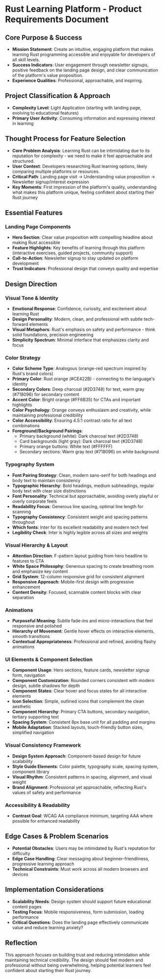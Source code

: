 # Rust Learning Platform - Product Requirements Document

## Core Purpose & Success
- **Mission Statement**: Create an intuitive, engaging platform that makes learning Rust programming accessible and enjoyable for developers of all skill levels.
- **Success Indicators**: User engagement through newsletter signups, positive feedback on the landing page design, and clear communication of the platform's value proposition.
- **Experience Qualities**: Professional, approachable, and inspiring.

## Project Classification & Approach
- **Complexity Level**: Light Application (starting with landing page, evolving to educational features)
- **Primary User Activity**: Consuming information and expressing interest in learning

## Thought Process for Feature Selection
- **Core Problem Analysis**: Learning Rust can be intimidating due to its reputation for complexity - we need to make it feel approachable and structured.
- **User Context**: Developers researching Rust learning options, likely comparing multiple platforms or resources.
- **Critical Path**: Landing page visit → Understanding value proposition → Newsletter signup/interest expression
- **Key Moments**: First impression of the platform's quality, understanding what makes this platform unique, feeling confident about starting their Rust journey

## Essential Features

### Landing Page Components
- **Hero Section**: Clear value proposition with compelling headline about making Rust accessible
- **Feature Highlights**: Key benefits of learning through this platform (interactive exercises, guided projects, community support)
- **Call-to-Action**: Newsletter signup to stay updated on platform development
- **Trust Indicators**: Professional design that conveys quality and expertise

## Design Direction

### Visual Tone & Identity
- **Emotional Response**: Confidence, curiosity, and excitement about learning Rust
- **Design Personality**: Modern, clean, and professional with subtle tech-forward elements
- **Visual Metaphors**: Rust's emphasis on safety and performance - think solid foundations, precision engineering
- **Simplicity Spectrum**: Minimal interface that emphasizes clarity and focus

### Color Strategy
- **Color Scheme Type**: Analogous (orange-red spectrum inspired by Rust's brand colors)
- **Primary Color**: Rust orange (#CE422B) - connecting to the language's identity
- **Secondary Colors**: Deep charcoal (#2D3748) for text, warm gray (#718096) for secondary content
- **Accent Color**: Bright orange (#FF6B35) for CTAs and important highlights
- **Color Psychology**: Orange conveys enthusiasm and creativity, while maintaining professional credibility
- **Color Accessibility**: Ensuring 4.5:1 contrast ratio for all text combinations
- **Foreground/Background Pairings**: 
  - Primary background (white): Dark charcoal text (#2D3748)
  - Card backgrounds (light gray): Dark charcoal text (#2D3748)
  - Primary orange buttons: White text (#FFFFFF)
  - Secondary sections: Warm gray text (#718096) on white background

### Typography System
- **Font Pairing Strategy**: Clean, modern sans-serif for both headings and body text to maintain consistency
- **Typographic Hierarchy**: Bold headings, medium subheadings, regular body text with clear size distinctions
- **Font Personality**: Technical but approachable, avoiding overly playful or overly corporate feels
- **Readability Focus**: Generous line spacing, optimal line length for scanning
- **Typography Consistency**: Consistent weight and spacing patterns throughout
- **Which fonts**: Inter for its excellent readability and modern tech feel
- **Legibility Check**: Inter is highly legible across all sizes and weights

### Visual Hierarchy & Layout
- **Attention Direction**: F-pattern layout guiding from hero headline to features to CTA
- **White Space Philosophy**: Generous spacing to create breathing room and emphasize key content
- **Grid System**: 12-column responsive grid for consistent alignment
- **Responsive Approach**: Mobile-first design with progressive enhancement
- **Content Density**: Focused, scannable content blocks with clear separation

### Animations
- **Purposeful Meaning**: Subtle fade-ins and micro-interactions that feel responsive and polished
- **Hierarchy of Movement**: Gentle hover effects on interactive elements, smooth transitions
- **Contextual Appropriateness**: Professional and refined, avoiding flashy animations

### UI Elements & Component Selection
- **Component Usage**: Hero sections, feature cards, newsletter signup form, navigation
- **Component Customization**: Rounded corners consistent with modern design, subtle shadows for depth
- **Component States**: Clear hover and focus states for all interactive elements
- **Icon Selection**: Simple, outlined icons that complement the clean aesthetic
- **Component Hierarchy**: Primary CTA buttons, secondary navigation, tertiary supporting text
- **Spacing System**: Consistent 8px base unit for all padding and margins
- **Mobile Adaptation**: Stacked layouts, touch-friendly button sizes, simplified navigation

### Visual Consistency Framework
- **Design System Approach**: Component-based design for future scalability
- **Style Guide Elements**: Color palette, typography scale, spacing system, component library
- **Visual Rhythm**: Consistent patterns in spacing, alignment, and visual weight
- **Brand Alignment**: Professional yet approachable, reflecting Rust's values of safety and performance

### Accessibility & Readability
- **Contrast Goal**: WCAG AA compliance minimum, targeting AAA where possible for enhanced readability

## Edge Cases & Problem Scenarios
- **Potential Obstacles**: Users may be intimidated by Rust's reputation for difficulty
- **Edge Case Handling**: Clear messaging about beginner-friendliness, progressive learning approach
- **Technical Constraints**: Must work across all modern browsers and devices

## Implementation Considerations
- **Scalability Needs**: Design system should support future educational content pages
- **Testing Focus**: Mobile responsiveness, form submission, loading performance
- **Critical Questions**: Does the landing page effectively communicate value and reduce learning anxiety?

## Reflection
This approach focuses on building trust and reducing intimidation while maintaining technical credibility. The design should feel modern and professional without being overwhelming, helping potential learners feel confident about starting their Rust journey.